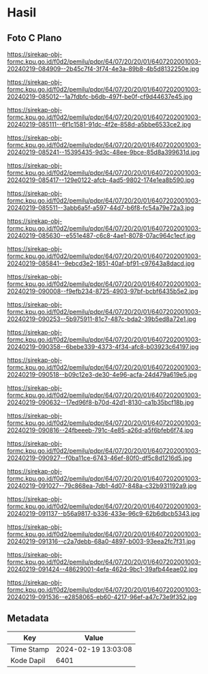 # Hasil

## Foto C Plano

https://sirekap-obj-formc.kpu.go.id/f0d2/pemilu/pdpr/64/07/20/20/01/6407202001003-20240219-084909--2b45c7f4-3f74-4e3a-89b8-4b5d8132250e.jpg

https://sirekap-obj-formc.kpu.go.id/f0d2/pemilu/pdpr/64/07/20/20/01/6407202001003-20240219-085012--1a7fdbfc-b6db-497f-be0f-cf9d44637e45.jpg

https://sirekap-obj-formc.kpu.go.id/f0d2/pemilu/pdpr/64/07/20/20/01/6407202001003-20240219-085111--6f1c1581-91dc-4f2e-858d-a5bbe6533ce2.jpg

https://sirekap-obj-formc.kpu.go.id/f0d2/pemilu/pdpr/64/07/20/20/01/6407202001003-20240219-085241--15395435-9d3c-48ee-9bce-85d8a399631d.jpg

https://sirekap-obj-formc.kpu.go.id/f0d2/pemilu/pdpr/64/07/20/20/01/6407202001003-20240219-085417--129e0122-afcb-4ad5-9802-174e1ea8b590.jpg

https://sirekap-obj-formc.kpu.go.id/f0d2/pemilu/pdpr/64/07/20/20/01/6407202001003-20240219-085511--3abb6a5f-a597-44d7-b6f8-fc54a79e72a3.jpg

https://sirekap-obj-formc.kpu.go.id/f0d2/pemilu/pdpr/64/07/20/20/01/6407202001003-20240219-085630--e551e487-c6c8-4ae1-8078-07ac964c1ecf.jpg

https://sirekap-obj-formc.kpu.go.id/f0d2/pemilu/pdpr/64/07/20/20/01/6407202001003-20240219-085841--9ebcd3e2-1851-40af-bf91-c97643a8dacd.jpg

https://sirekap-obj-formc.kpu.go.id/f0d2/pemilu/pdpr/64/07/20/20/01/6407202001003-20240219-090008--f9efb234-8725-4903-97bf-bcbf6435b5e2.jpg

https://sirekap-obj-formc.kpu.go.id/f0d2/pemilu/pdpr/64/07/20/20/01/6407202001003-20240219-090253--5b975911-81c7-487c-bda2-39b5ed8a72e1.jpg

https://sirekap-obj-formc.kpu.go.id/f0d2/pemilu/pdpr/64/07/20/20/01/6407202001003-20240219-090358--6bebe339-4373-4f34-afc8-b03923c64197.jpg

https://sirekap-obj-formc.kpu.go.id/f0d2/pemilu/pdpr/64/07/20/20/01/6407202001003-20240219-090518--b09c12e3-de30-4e96-acfa-24d479a619e5.jpg

https://sirekap-obj-formc.kpu.go.id/f0d2/pemilu/pdpr/64/07/20/20/01/6407202001003-20240219-090632--17ed96f8-b70d-42d1-8130-ca1b35bcf18b.jpg

https://sirekap-obj-formc.kpu.go.id/f0d2/pemilu/pdpr/64/07/20/20/01/6407202001003-20240219-090816--24fbeeeb-791c-4e85-a26d-a5f6bfeb6f74.jpg

https://sirekap-obj-formc.kpu.go.id/f0d2/pemilu/pdpr/64/07/20/20/01/6407202001003-20240219-090927--f0ba11ce-6743-46ef-80f0-df5c8d1216d5.jpg

https://sirekap-obj-formc.kpu.go.id/f0d2/pemilu/pdpr/64/07/20/20/01/6407202001003-20240219-091027--79c868ea-7db1-4d07-848a-c32b931192a9.jpg

https://sirekap-obj-formc.kpu.go.id/f0d2/pemilu/pdpr/64/07/20/20/01/6407202001003-20240219-091137--b56a9817-b336-433e-96c9-62b6dbcb5343.jpg

https://sirekap-obj-formc.kpu.go.id/f0d2/pemilu/pdpr/64/07/20/20/01/6407202001003-20240219-091316--c2a7debb-68a0-4897-b003-93eea2fc7f31.jpg

https://sirekap-obj-formc.kpu.go.id/f0d2/pemilu/pdpr/64/07/20/20/01/6407202001003-20240219-091424--48629001-4efa-462d-9bc1-39afb44eae02.jpg

https://sirekap-obj-formc.kpu.go.id/f0d2/pemilu/pdpr/64/07/20/20/01/6407202001003-20240219-091536--e2858065-eb60-4217-96ef-a47c73e9f352.jpg


## Metadata

| Key        | Value               |
| ---------- | ------------------- |
| Time Stamp | 2024-02-19 13:03:08 |
| Kode Dapil | 6401                |



